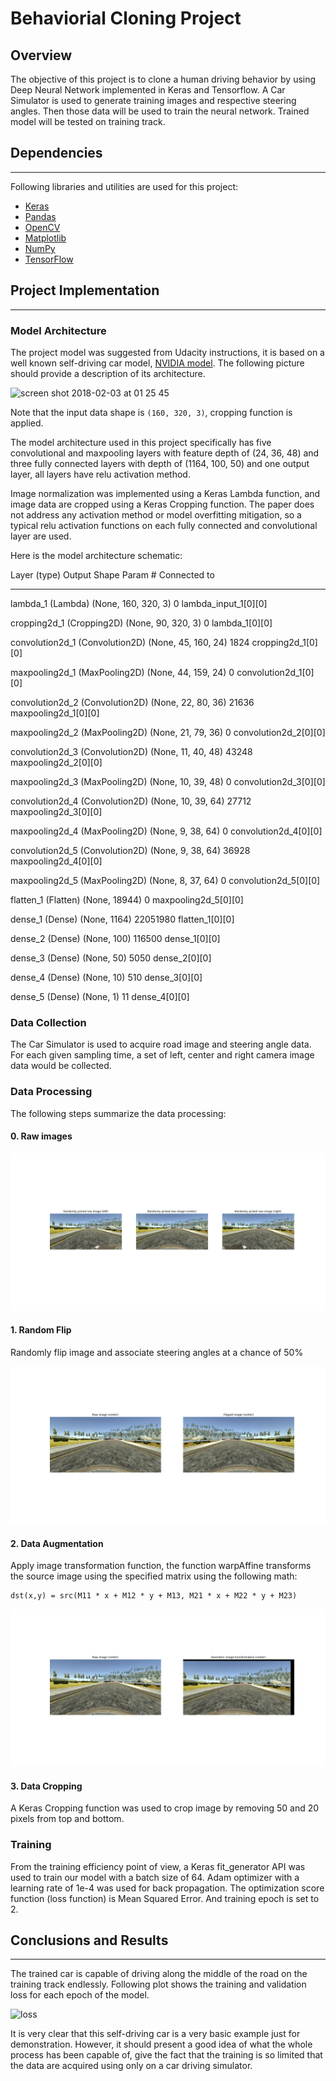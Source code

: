 # Behaviorial Cloning Project

Overview
---
The objective of this project is to clone a human driving behavior by using Deep Neural Network implemented in Keras and Tensorflow. A Car Simulator is used to generate training images and respective steering angles. Then those data will be used to train the neural network. Trained model will be tested on training track.

## Dependencies
---
Following libraries and utilities are used for this project:

- [Keras](https://keras.io/)
- [Pandas](http://pandas.pydata.org/)
- [OpenCV](http://opencv.org/)
- [Matplotlib](http://matplotlib.org/)
- [NumPy](http://www.numpy.org/)
- [TensorFlow](http://tensorflow.org)

## Project Implementation
---
### Model Architecture

The project model was suggested from Udacity instructions, it is based on a well known self-driving car model, [NVIDIA model](https://images.nvidia.com/content/tegra/automotive/images/2016/solutions/pdf/end-to-end-dl-using-px.pdf). The following picture should provide a description of its architecture.

<img width="474" alt="screen shot 2018-02-03 at 01 25 45" src="https://user-images.githubusercontent.com/21351949/35763769-426fd35c-0881-11e8-92a8-200bfbc77f71.png">

Note that the input data shape is `(160, 320, 3)`, cropping function is applied.

The model architecture used in this project specifically has five convolutional and maxpooling layers with feature depth of (24, 36, 48) and three fully connected layers with depth of (1164, 100, 50) and one output layer, all layers have relu activation method.

Image normalization was implemented using a Keras Lambda function, and image data are cropped using a Keras Cropping function. The paper does not address any activation method or model overfitting mitigation, so a typical relu activation functions on each fully connected and convolutional layer are used.

Here is the model architecture schematic:

Layer (type)                     Output Shape          Param #     Connected to                     
____________________________________________________________________________________________________
lambda_1 (Lambda)                (None, 160, 320, 3)   0           lambda_input_1[0][0]             

cropping2d_1 (Cropping2D)        (None, 90, 320, 3)    0           lambda_1[0][0]                   

convolution2d_1 (Convolution2D)  (None, 45, 160, 24)   1824        cropping2d_1[0][0]               

maxpooling2d_1 (MaxPooling2D)    (None, 44, 159, 24)   0           convolution2d_1[0][0]            

convolution2d_2 (Convolution2D)  (None, 22, 80, 36)    21636       maxpooling2d_1[0][0]             

maxpooling2d_2 (MaxPooling2D)    (None, 21, 79, 36)    0           convolution2d_2[0][0]            

convolution2d_3 (Convolution2D)  (None, 11, 40, 48)    43248       maxpooling2d_2[0][0]             

maxpooling2d_3 (MaxPooling2D)    (None, 10, 39, 48)    0           convolution2d_3[0][0]            

convolution2d_4 (Convolution2D)  (None, 10, 39, 64)    27712       maxpooling2d_3[0][0]             

maxpooling2d_4 (MaxPooling2D)    (None, 9, 38, 64)     0           convolution2d_4[0][0]            

convolution2d_5 (Convolution2D)  (None, 9, 38, 64)     36928       maxpooling2d_4[0][0]             

maxpooling2d_5 (MaxPooling2D)    (None, 8, 37, 64)     0           convolution2d_5[0][0]            

flatten_1 (Flatten)              (None, 18944)         0           maxpooling2d_5[0][0]             

dense_1 (Dense)                  (None, 1164)          22051980    flatten_1[0][0]                  

dense_2 (Dense)                  (None, 100)           116500      dense_1[0][0]                    

dense_3 (Dense)                  (None, 50)            5050        dense_2[0][0]   

dense_4 (Dense)                  (None, 10)            510         dense_3[0][0]                    

dense_5 (Dense)                  (None, 1)             11          dense_4[0][0]                    

### Data Collection

The Car Simulator is used to acquire road image and steering angle data. For each given sampling time, a set of left, center and right camera image data would be collected.

### Data Processing

The following steps summarize the data processing:

#### 0. Raw images

![png](images/raw_image.png)

#### 1. Random Flip

Randomly flip image and associate steering angles at a chance of 50%

![png](images/flipped.png)

#### 2. Data Augmentation

Apply image transformation function, the function warpAffine transforms the source image using the specified matrix using the following math:

```
dst(x,y) = src(M11 * x + M12 * y + M13, M21 * x + M22 * y + M23)
```
![png](images/transformed.png)

#### 3. Data Cropping

A Keras Cropping function was used to crop image by removing 50 and 20 pixels from top and bottom.

### Training

From the training efficiency point of view, a Keras fit_generator API was used to train our model with a batch size of 64. Adam optimizer with a learning rate of 1e-4 was used for back propagation. The optimization score function (loss function) is Mean Squared Error. And training epoch is set to 2.

## Conclusions and Results
---
The trained car is capable of driving along the middle of the road on the training track endlessly. Following plot shows the training and validation loss for each epoch of the model.

![loss](https://user-images.githubusercontent.com/21351949/35763756-fe7ca076-0880-11e8-94de-f4edc0da7374.png)

It is very clear that this self-driving car is a very basic example just for demonstration. However, it should present a good idea of what the whole process has been capable of, give the fact that the training is so limited that the data are acquired using only on a car driving simulator.

